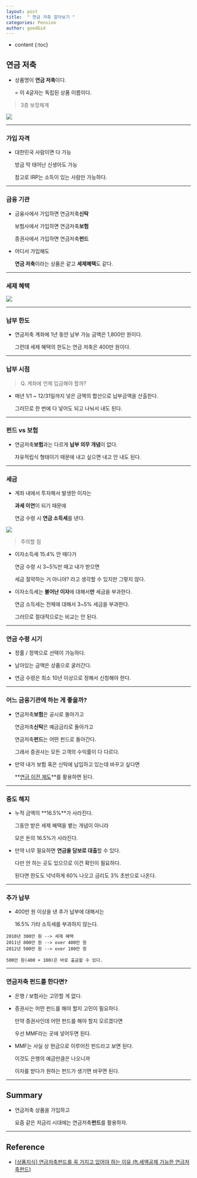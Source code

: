 ```yaml
---
layout: post
title:  " 연금 저축 알아보기 "
categories: Pension
author: goodGid
---
```

* content
{:toc}

## 연금 저축

* 상품명이 **연금 저축**이다.

  = 이 4글자는 독립된 상품 이름이다.

> 3층 보장체계

![](/assets/img/pension/Pension-Savings_1.png)



---

### 가입 자격 

* 대한민국 사람이면 다 가능

  방금 막 태어난 신생아도 가능

  참고로 IRP는 소득이 있는 사람만 가능하다.

---

### 금융 기관

* 금융사에서 가입하면 연금저축**신탁**

  보험사에서 가입하면 연금저축**보험**

  증권사에서 가입하면 연금저축**펀드**

* 어디서 가입해도 

  **연금 저축**이라는 상품은 같고 **세제혜택**도 같다.

---

### 세제 혜택

![](/assets/img/pension/Pension-Savings_2.png)


---

### 납부 한도

* 연금저축 계좌에 1년 동안 납부 가능 금액은 1,800만 원이다.

  그런데 세제 혜택의 한도는 연금 저축은 400만 원이다.

---

### 납부 시점

> Q. 계좌에 언제 입금해야 할까?

* 매년 1/1 ~ 12/31일까지 넣은 금액의 합산으로 납부금액을 산출한다.

  그러므로 한 번에 다 넣어도 되고 나눠서 내도 된다.

---

### 펀드 vs 보험

* 연금저축**보험**과는 다르게 **납부 의무 개념**이 없다.

  자유적립식 형태이기 때문에 내고 싶으면 내고 안 내도 된다.


---

### 세금

* 계좌 내에서 투자해서 발생한 이자는 

  **과세 이연**이 되기 때문에

  연금 수령 시 **연금 소득세**를 낸다.

![](/assets/img/pension/Pension-Savings_3.png)

> 주의할 점

* 이자소득세 15.4% 안 때다가

  연금 수령 시 3~5%만 때고 내가 받으면 

  세금 절약하는 거 아니야? 라고 생각할 수 있지만 그렇지 않다.

* 이자소득세는 **불어난 이자**에 대해서**만** 세금을 부과한다.

  연금 소득세는 전체에 대해서 3~5% 세금을 부과한다.

  그러므로 절대적으로는 비교는 안 된다.


---

### 연금 수령 시기

* 정률 / 정액으로 선택이 가능하다.

* 남아있는 금액은 상품으로 굴러간다.

* 연금 수령은 최소 10년 이상으로 정해서 신청해야 한다.


---

### 어느 금융기관에 하는 게 좋을까?

* 연금저축**보험**은 공시로 돌아가고

  연금저축**신탁**은 예금금리로 돌아가고

  연금저축**펀드**는 어떤 펀드로 돌아간다.

  그래서 증권사는 모든 고객의 수익률이 다 다르다.

* 만약 내가 보험 혹은 신탁에 납입하고 있는데 바꾸고 싶다면

  **[연금 이전 제도]({{site.url}}/Pension-Transfer/)**를 활용하면 된다.

---

### 중도 해지

* 누적 금액의 **16.5%**가 사라진다.

  그동안 받은 세제 혜택을 뱉는 개념이 아니라

  모은 돈의 16.5%가 사라진다.

* 만약 너무 필요하면 **연금을 담보로 대출**할 수 있다.

  다만 안 하는 곳도 있으므로 이건 확인이 필요하다.

  된다면 한도도 넉넉하게 60% 나오고 금리도 3% 초반으로 나온다.


---

### 추가 납부

* 400만 원 이상을 낸 추가 납부에 대해서는

  16.5% 기타 소득세를 부과하지 않는다.

```
2010년 300만 원 --> 세제 혜택
2011년 800만 원 --> over 400만 원
2012년 500만 원 --> over 100만 원

500만 원(400 + 100)은 바로 출금할 수 있다.
```


---

### 연금저축 펀드를 한다면?

* 은행 / 보험사는 고민할 게 없다.

* 증권사는 어떤 펀드를 해야 할지 고민이 필요하다.

  만약 증권사인데 어떤 펀드를 해야 할지 모르겠다면

  우선 MMF라는 곳에 넣어두면 된다.

* MMF는 사실 상 현금으로 이루어진 펀드라고 보면 된다.

  이것도 은행의 예금만큼은 나오니까 

  이자를 받다가 원하는 펀드가 생기면 바꾸면 된다.

---

## Summary

* 연금저축 상품을 가입하고

  요즘 같은 저금리 시대에는 연금저축**펀드**를 활용하자.


---

## Reference

* [[상품지식] 연금저축펀드를 꼭 가지고 있어야 하는 이유 (ft.세액공제 가능한 연금저축펀드)](https://www.youtube.com/watch?v=4wt9xB9KV6A)